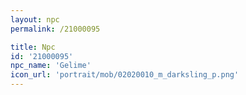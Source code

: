 ```yaml
---
layout: npc
permalink: /21000095

title: Npc
id: '21000095'
npc_name: 'Gelime'
icon_url: 'portrait/mob/02020010_m_darksling_p.png'
---
```

